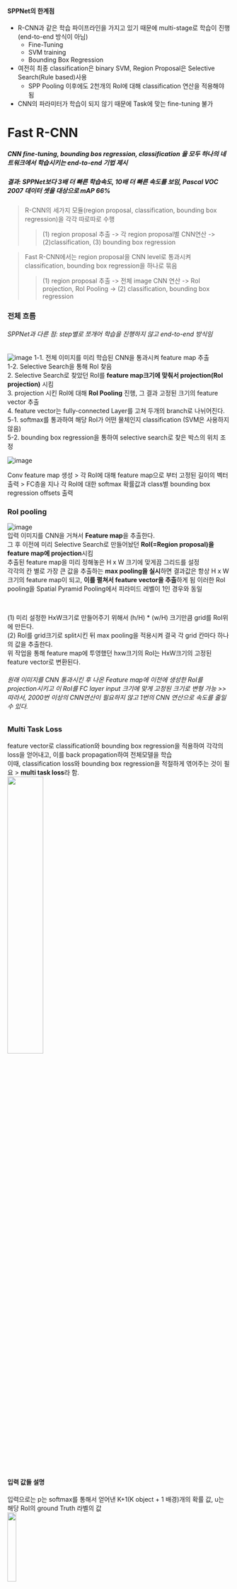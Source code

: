 #### SPPNet의 한계점
- R-CNN과 같은 학습 파이프라인을 가지고 있기 때문에 multi-stage로 학습이 진행(end-to-end 방식이 아님)
  - Fine-Tuning
  - SVM training 
  - Bounding Box Regression
- 여전히 최종 classification은 binary SVM, Region Proposal은 Selective Search(Rule based)사용
  - SPP Pooling 이후에도 2천개의 RoI에 대해 classification 연산을 적용해야 됨
- CNN의 파라미터가 학습이 되지 않기 때문에 Task에 맞는 fine-tuning 불가

# Fast R-CNN
##### CNN fine-tuning, bounding bos regression, classification 을 모두 하나의 네트워크에서 학습시키는 end-to-end 기법 제시
##### 결과: SPPNet보다 3배 더 빠른 학습속도, 10배 더 빠른 속도를 보임, Pascal VOC 2007 데이터 셋을 대상으로 mAP 66%

> R-CNN의 세가지 모듈(region proposal, classification, bounding box regression)을 각각 따로따로 수행
>> (1) region proposal 추출 -> 각 region proposal별 CNN연산 -> (2)classification, (3) bounding box regression

> Fast R-CNN에서는 region proposal을 CNN level로 통과시켜 classification, bounding box regression을 하나로 묶음
>> (1) region proposal 추출 -> 전체 image CNN 연산 -> RoI projection, RoI Pooling -> (2) classification, bounding box regression


### 전체 흐름
###### SPPNet과 다른 점: step별로 쪼개어 학습을 진행하지 않고 end-to-end 방식임

![image](https://user-images.githubusercontent.com/72767245/103206715-d88fc480-493f-11eb-8320-0e33c67a3f85.png)
1-1. 전체 이미지를 미리 학습된 CNN을 통과시켜 feature map 추출 <br>
1-2. Selective Search을 통해 RoI 찾음 <br>
2. Selective Search로 찾았던 RoI를 **feature map크기에 맞춰서 projection(RoI projection)** 시킴 <br>
3. projection 시킨 RoI에 대해 **RoI Pooling** 진행, 그 결과 고정된 크기의 feature vector 추출 <br>
4. feature vector는 fully-connected Layer를 고쳐 두개의 branch로 나뉘어진다. <br>
5-1. softmax를 통과하여 해당 RoI가 어떤 물체인지 classification (SVM은 사용하지 않음)<br>
5-2. bounding box regression을 통하여 selective search로 찾은 박스의 위치 조정<br>

![image](https://user-images.githubusercontent.com/72767245/103206745-e34a5980-493f-11eb-9e74-418da0f3b198.png)

Conv feature map 생성 > 각 RoI에 대해 feature map으로 부터 고정된 길이의 벡터 출력 > FC층을 지나 각 RoI에 대한 softmax 확률값과 class별 bounding box regression offsets 출력


### RoI pooling
![image](https://user-images.githubusercontent.com/72767245/103206758-e9403a80-493f-11eb-8f28-cb47ca386b92.png) <br>
입력 이미지를 CNN을 거쳐서 **Feature map**을 추출한다.<br>
그 후 이전에 미리 Selective Search로 만들어놨던 **RoI(=Region proposal)을 feature map에 projection**시킴 <br>
추출된 feature map을 미리 정해놓은 H x W 크기에 맞게끔 그리드를 설정 <br>
각각의 칸 별로 가장 큰 값을 추출하는 **max pooling을 실시**하면 결과값은 항상 H x W크기의 feature map이 되고, **이를 펼쳐서 feature vector을 추출**하게 됨
이러한 RoI pooling을 Spatial Pyramid Pooling에서 피라미드 레벨이 1인 경우와 동일

<br>

(1) 미리 설정한 HxW크기로 만들어주기 위해서 (h/H) * (w/H) 크기만큼 grid를 RoI위에 만든다. <br>
(2) RoI를 grid크기로 split시킨 뒤 max pooling을 적용시켜 결국 각 grid 칸마다 하나의 값을 추출한다. <br>
위 작업을 통해 feature map에 투영했던 hxw크기의 RoI는 HxW크기의 고정된 feature vector로 변환된다.<br>

###### 원래 이미지를 CNN 통과시킨 후 나온 Feature map에 이전에 생성한 RoI를 projection시키고 이 RoI를 FC layer input 크기에 맞게 고정된 크기로 변형 가능 >> 따라서, 2000번 이상의 CNN연산이 필요하지 않고 1번의 CNN 연산으로 속도를 줄일 수 있다.

### Multi Task Loss
feature vector로 classification와 bounding box regression을 적용하여 각각의 loss을 얻어내고, 이를 back propagation하여 전체모델을 학습<br>
이때, classification loss와 bounding box regression을 적절하게 엮어주는 것이 필요 > **multi task loss**라 함.
<br>
<img align="center" src="https://user-images.githubusercontent.com/72767245/103218284-f1a76e00-495d-11eb-8ba9-4c093ce08c51.png" width="40%">

#### 입력 값들 설명
입력으로는 p는 softmax를 통해서 얻어낸 K+1(K object + 1 배경)개의 확률 값, u는 해당 RoI의 ground Truth 라벨의 값
<br><img align="center" src="https://user-images.githubusercontent.com/72767245/103218500-7f835900-495e-11eb-82ca-d25b770ab0b7.png" width="20%"><br>
bounding box regression을 적용하면 이는 K+1개의 class에 대해서 각각 x,y,w,h값을 조정하는 t^k를 리턴 <br>
(RoI가 사람일 경우 박스를 이렇게 조절해라, 고양이일 경우 이렇게 조절해라 라는 값을 return) <br>
Loss Function에서는 이 값들 가운데 ground truth 라벨에 해당하는 값만 가져오며, 이는 t^u에 해당 <br>
v는 ground truth bounding box 조절 값에 해당<br>
<img align="center" src="https://user-images.githubusercontent.com/72767245/103218528-932ebf80-495e-11eb-877f-a26ceb74d6c6.png" width="17%">

##### classification loss
p와 u를 사용하여 classification loss을 구함
<img align="center" src="https://user-images.githubusercontent.com/72767245/103218556-a3469f00-495e-11eb-8484-1ffd32083e87.png" width="22%">
##### Bounding Box Regression loss
<img align="center" src="https://user-images.githubusercontent.com/72767245/103218570-afcaf780-495e-11eb-9949-ffc6f88b0de7.png" width="40%">
##### 정답 라벨에 해당하는 BBR 예측 값과 ground truth 조절 값을 받음 
<img align="center" src="https://user-images.githubusercontent.com/72767245/103218581-b8233280-495e-11eb-99a0-ebebd996a209.png" width="40%">

